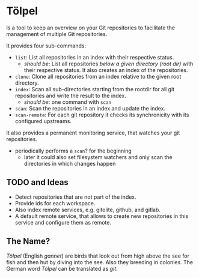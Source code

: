# Tölpel

Is a tool to keep an overview on your Git repositories to facilitate the management of multiple Git repositories.

It provides four sub-commands:
- `list`: List all repositories in an index with their respective status.
  - *should be*: List all repositories *below a given directory (root dir)* with their respective status. It also creates an index of the repositories.
- `clone`: Clone all repositories from an index relative to the given root directory.
- `index`: Scan all sub-directories starting from the rootdir for all git repositories and write the result to the index.
  - *should be*: one command with `scan`
- `scan`: Scan the repositories in an index and update the index.
- `scan-remote`: For each git repository it checks its synchronicity with its configured upstreams.

It also provides a permanent monitoring service, that watches your git repositories.

- periodically performs a `scan`? for the beginning
  - later it could also set filesystem watchers and only scan the directories in which changes happen

## TODO and Ideas

- Detect repositories that are not part of the index.
- Provide ids for each workspace.
- Also index remote services, e.g. gitolite, github, and gitlab.
- A default remote service, that allows to create new repositories in this service and configure them as remote.

## The Name?

*Tölpel* (English *gannet*) are birds that look out from high above the see for fish and then hut by diving into the see. Also they breeding in colonies. The German word *Tölpel* can be translated as *git*.
